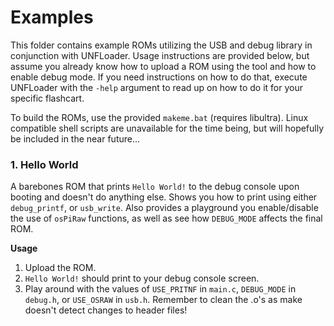 # Examples
This folder contains example ROMs utilizing the USB and debug library in conjunction with UNFLoader. Usage instructions are provided below, but assume you already know how to upload a ROM using the tool and how to enable debug mode. If you need instructions on how to do that, execute UNFLoader with the `-help` argument to read up on how to do it for your specific flashcart. 

To build the ROMs, use the provided `makeme.bat` (requires libultra). Linux compatible shell scripts are unavailable for the time being, but will hopefully be included in the near future...

### 1. Hello World
A barebones ROM that prints `Hello World!` to the debug console upon booting and doesn't do anything else. Shows you how to print using either `debug_printf`, or `usb_write`. Also provides a playground you enable/disable the use of `osPiRaw` functions, as well as see how `DEBUG_MODE` affects the final ROM.

**Usage**
1) Upload the ROM.
2) `Hello World!` should print to your debug console screen.
3) Play around with the values of `USE_PRITNF` in `main.c`, `DEBUG_MODE` in `debug.h`, or `USE_OSRAW` in `usb.h`. Remember to clean the .o's as make doesn't detect changes to header files!